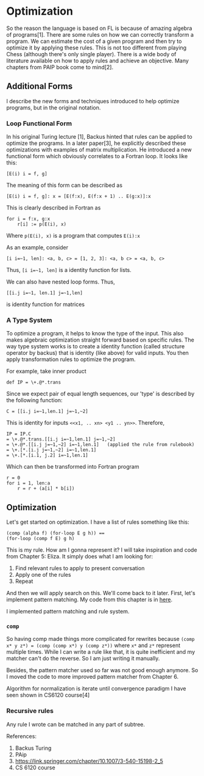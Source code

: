 # Optimization

So the reason the language is based on FL is because of amazing algebra of programs[1]. There are some rules on how we can correctly transform a program. We can estimate the cost of a given program and then try to optimize it by applying these rules. This is not too different from playing Chess (although there's only single player). There is a wide body of literature available on how to apply rules and achieve an objective. Many chapters from PAIP book come to mind[2].

## Additional Forms

I describe the new forms and techniques introduced to help optimize programs, but in the original notation.

### Loop Functional Form

In his original Turing lecture [1], Backus hinted that rules can be applied to optimize the programs. In a later paper[3], he explicitly described these optimizations with examples of matrix multiplication. He introduced a new functional form which obviously correlates to a Fortran loop. It looks like this:

```
[E(i) i = f, g]
```

The meaning of this form can be described as 

```
[E(i) i = f, g]: x = [E(f:x), E(f:x + 1) .. E(g:x)]:x
```

This is clearly described in Fortran as

```
for i = f:x, g:x
    r[i] := p(E(i), x)
```

Where `p(E(i), x)` is a program that computes `E(i):x`

As an example, consider

```
[i i=~1, len]: <a, b, c> = [1, 2, 3]: <a, b c> = <a, b, c>
```

Thus, `[i i=~1, len]` is a identity function for lists.

We can also have nested loop forms. Thus,

```
[[i.j i=~1, len.1] j=~1,len]
```

is identity function for matrices

### A Type System

To optimize a program, it helps to know the type of the input. This also makes algebraic optimization straight forward based on specific rules. The way type system works is to create a identity function (called structure operator by backus) that is identity (like above) for valid inputs. You then apply transformation rules to optimize the program.

For example, take inner product

```
def IP = \+.@*.trans
```

Since we expect pair of equal length sequences, our 'type' is described by the following function:

```
C = [[i.j i=~1,len.1] j=~1,~2]
```

This is identity for inputs `<<x1, .. xn> <y1 .. yn>>`. Therefore, 

```
IP = IP.C
= \+.@*.trans.[[i.j i=~1,len.1] j=~1,~2]
= \+.@*.[[i.j j=~1,~2] i=~1,len.1]   (applied the rule from rulebook)
= \+.[*.[i.j j=~1,~2] i=~1,len.1]
= \+.[*.[i.1, j.2] i=~1,len.1]
```

Which can then be transformed into Fortran program

```
r = 0
for i = 1, len:a
    r = r + (a[i] * b[i])
```

## Optimization

Let's get started on optimization. I have a list of rules something like this:

```
(comp (alpha f) (for-loop E g h)) ==
(for-loop (comp f E) g h)
```

This is my rule. How am I gonna represent it? I will take inspiration and code from Chapter 5: Eliza. It simply does what I am looking for:
1. Find relevant rules to apply to present conversation
2. Apply one of the rules
3. Repeat

And then we will apply search on this. We'll come back to it later. First, let's implement pattern matching. My code from this chapter is in [here](https://github.com/chsasank/paip/blob/main/ch6/pattern-matching.cl).

I implemented pattern matching and rule system. 

### `comp`

So having comp made things more complicated for rewrites because `(comp x* y z*) = (comp (comp x*) y (comp z*))` where `x*` and `z*` represent multiple times. While I can write a rule like that, it is quite inefficient and my matcher can't do the reverse. So I am just writing it manually.

Besides, the pattern matcher used so far was not good enough anymore. So I moved the code to more improved pattern matcher from Chapter 6.

Algorithm for normalization is iterate until convergence paradigm I have seen shown in CS6120 course[4]

### Recursive rules

Any rule I wrote can be matched in any part of subtree.

References:
1. Backus Turing
2. PAip
3. https://link.springer.com/chapter/10.1007/3-540-15198-2_5
4. CS 6120 course